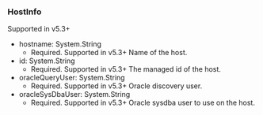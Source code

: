 ### HostInfo
Supported in v5.3+

- hostname: System.String
  - Required. Supported in v5.3+
Name of the host.
- id: System.String
  - Required. Supported in v5.3+
The managed id of the host.
- oracleQueryUser: System.String
  - Required. Supported in v5.3+
Oracle discovery user.
- oracleSysDbaUser: System.String
  - Required. Supported in v5.3+
Oracle sysdba user to use on the host.
